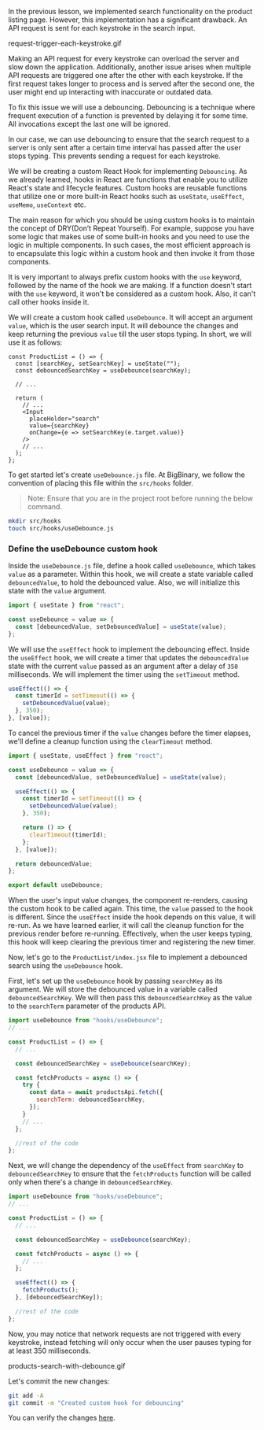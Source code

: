 In the previous lesson, we implemented search functionality on the product listing page. However, this implementation has a significant drawback. An API request is sent for each keystroke in the search input.

<image>request-trigger-each-keystroke.gif</image>

Making an API request for every keystroke can overload the server and slow down the application. Additionally, another issue arises when multiple API requests are triggered one after the other with each keystroke. If the first request takes longer to process and is served after the second one, the user might end up interacting with inaccurate or outdated data.

To fix this issue we will use a debouncing. Debouncing is a technique where frequent execution of a function is prevented by delaying it for some time. All invocations except the last one will be ignored.

In our case, we can use debouncing to ensure that the search request to a server is only sent after a certain time interval has passed after the user stops typing. This prevents sending a request for each keystroke.

We will be creating a custom React Hook for implementing `Debouncing`. As we already learned, hooks in React are functions that enable you to utilize React's state and lifecycle features. Custom hooks are reusable functions that utilize one or more built-in React hooks such as `useState`, `useEffect`, `useMemo`, `useContext` etc.

The main reason for which you should be using custom hooks is to maintain the concept of DRY(Don’t Repeat Yourself). For example, suppose you have some logic that makes use of some built-in hooks and you need to use the logic in multiple components. In such cases, the most efficient approach is to encapsulate this logic within a custom hook and then invoke it from those components.

It is very important to always prefix custom hooks with the `use` keyword, followed by the name of the hook we are making. If a function doesn't start with the `use` keyword, it won't be considered as a custom hook. Also, it can't call other hooks inside it.

We will create a custom hook called `useDebounce`. It will accept an argument `value`, which is the user search input. It will debounce the changes and keep returning the previous `value` till the user stops typing. In short, we will use it as follows:

```jsx{3}
const ProductList = () => {
  const [searchKey, setSearchKey] = useState("");
  const debouncedSearchKey = useDebounce(searchKey);

  // ...

  return (
    // ...
    <Input
      placeHolder="search"
      value={searchKey}
      onChange={e => setSearchKey(e.target.value)}
    />
    // ...
  );
};
```

To get started let's create `useDebounce.js` file. At BigBinary, we follow the convention of placing this file within the `src/hooks` folder.

> Note: Ensure that you are in the project root before running the below command.

```bash
mkdir src/hooks
touch src/hooks/useDebounce.js
```

### Define the useDebounce custom hook

Inside the `useDebounce.js` file, define a hook called `useDebounce`, which takes `value` as a parameter. Within this hook, we will create a state variable called `debouncedValue`, to hold the debounced value. Also, we will initialize this state with the `value` argument.

```js
import { useState } from "react";

const useDebounce = value => {
  const [debouncedValue, setDebouncedValue] = useState(value);
};
```

We will use the `useEffect` hook to implement the debouncing effect. Inside the `useEffect` hook, we will create a timer that updates the `debouncedValue` state with the current `value` passed as an argument after a delay of `350` milliseconds. We will implement the timer using the `setTimeout` method.

```js
useEffect(() => {
  const timerId = setTimeout(() => {
    setDebouncedValue(value);
  }, 350);
}, [value]);
```

To cancel the previous timer if the `value` changes before the timer elapses, we'll define a cleanup function using the `clearTimeout` method.

```js {11-16}
import { useState, useEffect } from "react";

const useDebounce = value => {
  const [debouncedValue, setDebouncedValue] = useState(value);

  useEffect(() => {
    const timerId = setTimeout(() => {
      setDebouncedValue(value);
    }, 350);

    return () => {
      clearTimeout(timerId);
    };
  }, [value]);

  return debouncedValue;
};

export default useDebounce;
```

When the user's input value changes, the component re-renders, causing the custom hook to be called again. This time, the `value` passed to the hook is different. Since the `useEffect` inside the hook depends on this value, it will re-run. As we have learned earlier, it will call the cleanup function for the previous render before re-running. Effectively, when the user keeps typing, this hook will keep clearing the previous timer and registering the new timer.

Now, let's go to the `ProductList/index.jsx` file to implement a debounced search using the `useDebounce` hook.

First, let's set up the `useDebounce` hook by passing `searchKey` as its argument. We will store the debounced value in a variable called `debouncedSearchKey`. We will then pass this `debouncedSearchKey` as the value to the `searchTerm` parameter of the products API.

```jsx {7,11-12}
import useDebounce from "hooks/useDebounce";
// ...

const ProductList = () => {
  // ...

  const debouncedSearchKey = useDebounce(searchKey);

  const fetchProducts = async () => {
    try {
      const data = await productsApi.fetch({
        searchTerm: debouncedSearchKey,
      });
    }
    // ...
  };

  //rest of the code
};
```

Next, we will change the dependency of the `useEffect` from `searchKey` to `debouncedSearchKey` to ensure that the `fetchProducts` function will be called only when there's a change in `debouncedSearchKey`.

```jsx {13-15}
import useDebounce from "hooks/useDebounce";
// ...

const ProductList = () => {
  // ...

  const debouncedSearchKey = useDebounce(searchKey);

  const fetchProducts = async () => {
    // ...
  };

  useEffect(() => {
    fetchProducts();
  }, [debouncedSearchKey]);

  //rest of the code
};
```

Now, you may notice that network requests are not triggered with every keystroke, instead fetching will only occur when the user pauses typing for at least 350 milliseconds.

<image>products-search-with-debounce.gif</image>

Let's commit the new changes:

```bash
git add -A
git commit -m "Created custom hook for debouncing"
```

You can verify the changes [here](https://github.com/bigbinary/smile-cart-frontend/commit/03100e2b0c57671ce17559bd5f4bd35952178420).
